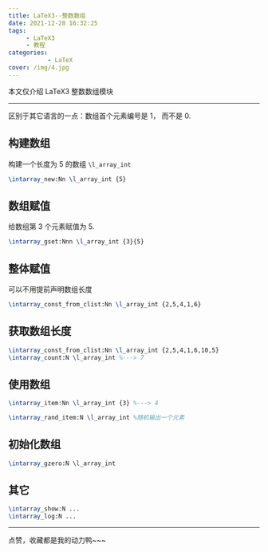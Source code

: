 ```yaml
---
title: LaTeX3--整数数组 
date: 2021-12-28 16:32:25
tags: 
     - LaTeX3
     - 教程
categories:
           - LaTeX
cover: /img/4.jpg
---
```

本文仅介绍 LaTeX3 整数数组模块

---
区别于其它语言的一点：数组首个元素编号是 1， 而不是 0.
## 构建数组
构建一个长度为 5 的数组 ```\l_array_int```
```tex
\intarray_new:Nn \l_array_int {5}
```
## 数组赋值
给数组第 3 个元素赋值为 5.
```tex
\intarray_gset:Nnn \l_array_int {3}{5}
```
## 整体赋值
可以不用提前声明数组长度
```tex
\intarray_const_from_clist:Nn \l_array_int {2,5,4,1,6}
```
## 获取数组长度
```tex
\intarray_const_from_clist:Nn \l_array_int {2,5,4,1,6,10,5}
\intarray_count:N \l_array_int %---> 7
```
## 使用数组
```tex
\intarray_item:Nn \l_array_int {3} %---> 4
```
```tex
\intarray_rand_item:N \l_array_int %随机输出一个元素
```
## 初始化数组
```tex
\intarray_gzero:N \l_array_int
```
## 其它
```tex
\intarray_show:N ...
\intarray_log:N ...
```

---

点赞，收藏都是我的动力鸭~~~